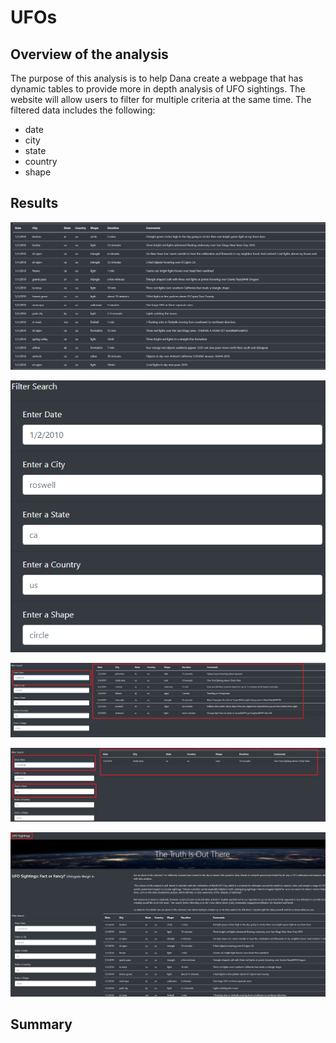 # UFOs

## Overview of the analysis
The purpose of this analysis is to help Dana create a webpage that has dynamic tables to provide more in depth analysis of UFO sightings. The website will allow users to filter for multiple criteria at the same time. The filtered data includes the following:

- date
- city
- state
- country 
- shape

## Results
![](Resources/Unfiltered_Data_Table.PNG)

![](Resources/Filter_Search_Bar.PNG)

![](Resources/Filter_by_Date.PNG)

![](Resources/Filter_by_Date_and_State.PNG)

![](Resources/Restart_Filter.PNG)

## Summary

